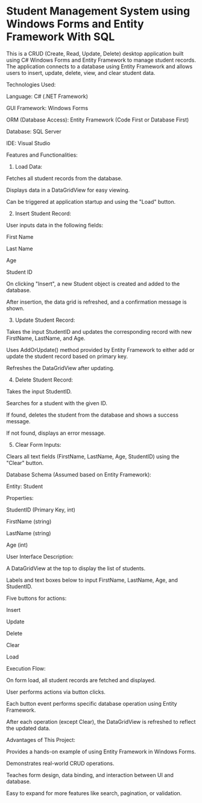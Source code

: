 # Student Management System using Windows Forms and Entity Framework With SQL



This is a CRUD (Create, Read, Update, Delete) desktop application built using C# Windows Forms and Entity Framework to manage student records. The application connects to a database using Entity Framework and allows users to insert, update, delete, view, and clear student data.

Technologies Used:

Language: C# (.NET Framework)

GUI Framework: Windows Forms

ORM (Database Access): Entity Framework (Code First or Database First)

Database: SQL Server

IDE: Visual Studio

Features and Functionalities:

1. Load Data:

Fetches all student records from the database.

Displays data in a DataGridView for easy viewing.

Can be triggered at application startup and using the "Load" button.

2. Insert Student Record:

User inputs data in the following fields:

First Name

Last Name

Age

Student ID

On clicking "Insert", a new Student object is created and added to the database.

After insertion, the data grid is refreshed, and a confirmation message is shown.

3. Update Student Record:

Takes the input StudentID and updates the corresponding record with new FirstName, LastName, and Age.

Uses AddOrUpdate() method provided by Entity Framework to either add or update the student record based on primary key.

Refreshes the DataGridView after updating.

4. Delete Student Record:

Takes the input StudentID.

Searches for a student with the given ID.

If found, deletes the student from the database and shows a success message.

If not found, displays an error message.

5. Clear Form Inputs:

Clears all text fields (FirstName, LastName, Age, StudentID) using the "Clear" button.

Database Schema (Assumed based on Entity Framework):

Entity: Student

Properties:

StudentID (Primary Key, int)

FirstName (string)

LastName (string)

Age (int)

User Interface Description:

A DataGridView at the top to display the list of students.

Labels and text boxes below to input FirstName, LastName, Age, and StudentID.

Five buttons for actions:

Insert

Update

Delete

Clear

Load

Execution Flow:

On form load, all student records are fetched and displayed.

User performs actions via button clicks.

Each button event performs specific database operation using Entity Framework.

After each operation (except Clear), the DataGridView is refreshed to reflect the updated data.

Advantages of This Project:

Provides a hands-on example of using Entity Framework in Windows Forms.

Demonstrates real-world CRUD operations.

Teaches form design, data binding, and interaction between UI and database.

Easy to expand for more features like search, pagination, or validation.

